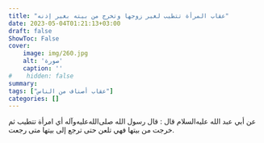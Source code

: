 ```yaml
---
title: "عقاب المرأة تتطيب لغير زوجها وتخرج من بيته بغير إذنه"
date: 2023-05-04T01:21:13+03:00
draft: false
ShowToc: False
cover:
    image: img/260.jpg
    alt: 'صورة'
    caption: ''
#    hidden: false
summary: 
tags: ["عقاب أصناف من الناس"]
categories: []
---
```

عن أبي
عبد الله عليه‌السلام قال : قال رسول الله صلى‌الله‌عليه‌وآله أي امرأة تتطيب ثم خرجت من
بيتها فهي تلعن حتى ترجع إلى بيتها متى رجعت.


